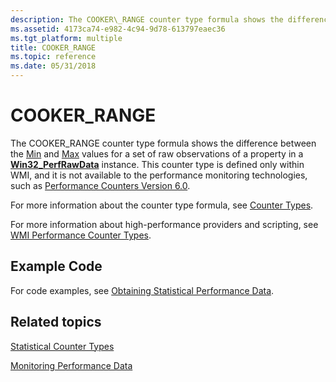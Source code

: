```yaml
---
description: The COOKER\_RANGE counter type formula shows the difference between the Min and Max values for a set of raw observations of a property in a Win32\_PerfRawData instance.
ms.assetid: 4173ca74-e982-4c94-9d78-613797eaec36
ms.tgt_platform: multiple
title: COOKER_RANGE
ms.topic: reference
ms.date: 05/31/2018
---
```


# COOKER\_RANGE

The COOKER\_RANGE counter type formula shows the difference between the [Min](cooker-min.md) and [Max](cooker-max.md) values for a set of raw observations of a property in a [**Win32\_PerfRawData**](/windows/desktop/CIMWin32Prov/win32-perfrawdata) instance. This counter type is defined only within WMI, and it is not available to the performance monitoring technologies, such as [Performance Counters Version 6.0](/windows/desktop/PerfCtrs/performance-counters-portal).

For more information about the counter type formula, see [Counter Types](/previous-versions/windows/it-pro/windows-server-2003/cc785636(v=ws.10)).

For more information about high-performance providers and scripting, see [WMI Performance Counter Types](wmi-performance-counter-types.md).

## Example Code

For code examples, see [Obtaining Statistical Performance Data](obtaining-statistical-performance-data.md).

## Related topics

<dl> <dt>

[Statistical Counter Types](statistical-counter-types.md)
</dt> <dt>

[Monitoring Performance Data](monitoring-performance-data.md)
</dt> </dl>

 

 
